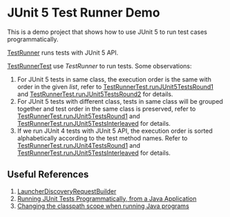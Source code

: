 # JUnit 5 Test Runner Demo

This is a demo project that shows how to use JUnit 5 to run test cases programmatically.

[TestRunner](src/main/java/com/luojl/demo/TestRunner.java) runs tests with JUnit 5 API.

[TestRunnerTest](src/test/java/com/luojl/demo/TestRunnerTest.java) use *TestRunner* to run tests. Some observations:

1. For JUnit 5 tests in same class, the execution order is the same with order in the given *list*, refer to [TestRunnerTest.runJUnit5TestsRound1](src/test/java/com/luojl/demo/TestRunnerTest.java#L11) and [TestRunnerTest.runJUnit5TestsRound2](src/test/java/com/luojl/demo/TestRunnerTest.java#L22) for details.
2. For JUnit 5 tests with different class, tests in same class will be grouped together and test order in the same class is preserved, refer to [TestRunnerTest.runJUnit5TestsRound1](src/test/java/com/luojl/demo/TestRunnerTest.java#L11) and [TestRunnerTest.runJUnit5TestsInterleaved](src/test/java/com/luojl/demo/TestRunnerTest.java#L33) for details.
3. If we run JUnit 4 tests with JUnit 5 API, the execution order is sorted alphabetically according to the test method names. Refer to [TestRunnerTest.runJUnit4TestsRound1](src/test/java/com/luojl/demo/TestRunnerTest.java#L11) and [TestRunnerTest.runJUnit5TestsInterleaved](src/test/java/com/luojl/demo/TestRunnerTest.java#L54) for details.

## Useful References

1. [LauncherDiscoveryRequestBuilder](https://junit.org/junit5/docs/5.0.0/api/org/junit/platform/launcher/core/LauncherDiscoveryRequestBuilder.html)
2. [Running JUnit Tests Programmatically, from a Java Application](https://www.baeldung.com/junit-tests-run-programmatically-from-java)
3. [Changing the classpath scope when running Java programs](https://www.mojohaus.org/exec-maven-plugin/examples/example-exec-or-java-change-classpath-scope.html)
